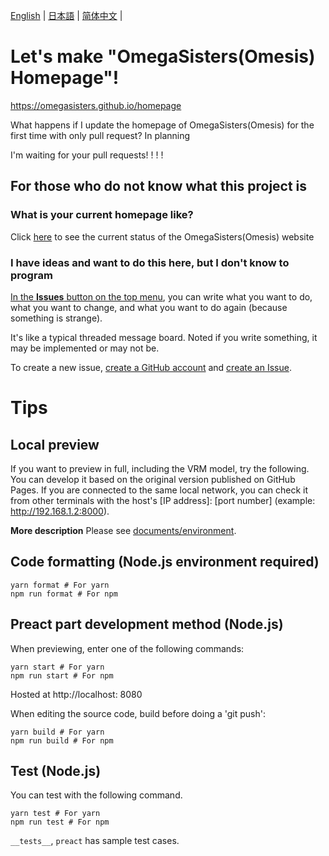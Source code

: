 [English](README.en.md) | [日本語](README.md) | [简体中文](README.zh_hans.md) |

# Let's make "OmegaSisters(Omesis) Homepage"!

https://omegasisters.github.io/homepage

What happens if I update the homepage of OmegaSisters(Omesis) for the first time with only pull request? In planning

I'm waiting for your pull requests! ! ! !

## For those who do not know what this project is

### What is your current homepage like?

Click [here](https://omegasisters.github.io/homepage) to see the current status of the OmegaSisters(Omesis) website

### I have ideas and want to do this here, but I don't know to program

[In the **Issues** button on the top menu](https://github.com/omegasisters/homepage/issues), you can write what you want to do, what you want to change, and what you want to do again (because something is strange).

It's like a typical threaded message board.
Noted if you write something, it may be implemented or may not be.

To create a new issue, [create a GitHub account](https://github.com/join?source_repo=omegasisters%2Fhomepage) and [create an Issue](https://github.com/omegasisters/homepage/issues/new).

# Tips

## Local preview

If you want to preview in full, including the VRM model, try the following.
You can develop it based on the original version published on GitHub Pages.
If you are connected to the same local network, you can check it from other terminals with the host's [IP address]: [port number] (example: http://192.168.1.2:8000).

**More description**
Please see [documents/environment](documents/environment).

## Code formatting (Node.js environment required)

```
yarn format # For yarn
npm run format # For npm
```

## Preact part development method (Node.js)

When previewing, enter one of the following commands:

```
yarn start # For yarn
npm run start # For npm
```

Hosted at http://localhost: 8080

When editing the source code, build before doing a 'git push':

```
yarn build # For yarn
npm run build # For npm
```

## Test (Node.js)

You can test with the following command.

```
yarn test # For yarn
npm run test # For npm
```

`__tests__`, `preact` has sample test cases.

